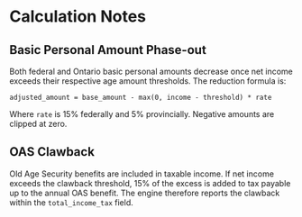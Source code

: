 # Calculation Notes

## Basic Personal Amount Phase-out

Both federal and Ontario basic personal amounts decrease once net income
exceeds their respective age amount thresholds. The reduction formula is:

```
adjusted_amount = base_amount - max(0, income - threshold) * rate
```

Where `rate` is 15% federally and 5% provincially. Negative amounts are
clipped at zero.

## OAS Clawback

Old Age Security benefits are included in taxable income. If net income
exceeds the clawback threshold, 15% of the excess is added to tax payable up to
the annual OAS benefit. The engine therefore reports the clawback within the
`total_income_tax` field.
